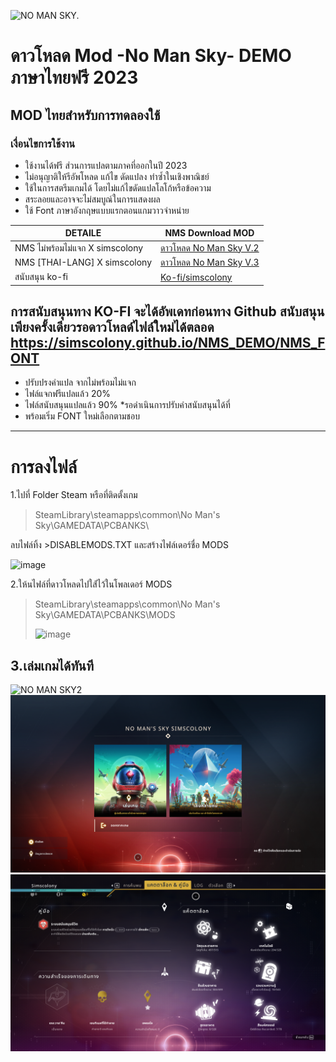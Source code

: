 ![NO MAN SKY.](https://camo.githubusercontent.com/690538d35bc3e04f1cf7ebe4cc8132c738a556c11f7bd0684c9ef46f53a40f9f/68747470733a2f2f692e696d6775722e636f6d2f596756514f4b362e706e67)
# ดาวโหลด Mod -No Man Sky- DEMO ภาษาไทยฟรี 2023
## MOD ไทยสำหรับการทดลองใช้ 

### เงื่อนไขการใช้งาน
- ใช้งานได้ฟรี ส่วนการแปลตามภาคที่ออกในปี 2023
- ไม่อนุญาติให้รีอัพโหลด แก้ไข ดัดแปลง ทำซ้ำในเชิงพาณิชย์ 
- ใช้ในการสตรีมเกมได้ โดยไม่แก้ไขดัดแปลโลโก้หรือข้อความ 
- สระลอยและอาจจะไม่สมบูณ์ในการแสดงผล
- ใช้ Font ภาษาอังกฤษแบบแรกตอนแกมวาวจำหน่าย


| DETAILE   | NMS Download MOD |
| ------------- | ------------- |
| NMS ไม่พร้อมไม่แจก X simscolony   | [ดาวโหลด  No Man Sky V.2](https://github.com/simscolony/NMS_DEMO/raw/main/%5BSIMSCOLONYXnotreadynotgive%5D%20NO%20MAN%20SKY%20TH%202023%20-%20V2.pak) |
| NMS [THAI-LANG] X simscolony   | [ดาวโหลด  No Man Sky V.3]() |
|สนับสนุน  ko-fi | [Ko-fi/simscolony](https://ko-fi.com/s/69427321ff) |

การสนับสนุนทาง KO-FI จะได้อัพเดทก่อนทาง Github 
สนับสนุนเพียงครั้งเดียวรอดาวโหลด์ไฟล์ใหม่ได้ตลอด
https://simscolony.github.io/NMS_DEMO/NMS_FONT
--------------------------------------------
- ปรับปรงคำแปล จากไม่พร้อมไม่แจก
- ไฟล์แจกฟรีแปลแล้ว 20%
- ไฟล์สนับสนุนแปลแล้ว 90% *รอดำเนินการปรับคำสนับสนุนได้ที่
- พร้อมเริ่ม FONT ใหม่เลือกตามชอบ
-------------------------------------------
# การลงไฟล์


1.ไปที่ Folder Steam หรือที่ติดตั้งเกม
>SteamLibrary\steamapps\common\No Man's Sky\GAMEDATA\PCBANKS\

ลบไฟล์ทิ้ง >DISABLEMODS.TXT และสร้างไฟล์เดอร์ชื่อ MODS

![image](https://i.imgur.com/bvl8FiR.jpg)


2.ให้นไฟล์ที่ดาวโหลดไปใส่้ไว้ในโพลเดอร์ MODS
>SteamLibrary\steamapps\common\No Man's Sky\GAMEDATA\PCBANKS\MODS
>
>![image](https://i.imgur.com/g7uJOs5.jpg)
 
3.เล่มเกมได้ทันที
------------------------------------------

![NO MAN SKY2](https://i.imgur.com/L4xFUm1.png)
![NO MAN SKY2](https://github.com/simscolony/NMS_DEMO/blob/main/NOTO%20LOOP.png)
![NO MAN SKY2](https://github.com/simscolony/NMS_DEMO/blob/main/NOTO%20LOOP%202.png)
